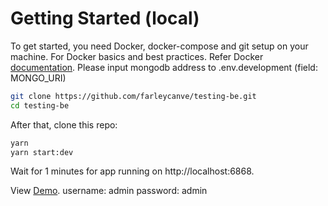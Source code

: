 # Getting Started (local)

To get started, you need Docker, docker-compose and git setup on your machine. For Docker basics and best practices. Refer Docker [documentation](http://docs.docker.com).
Please input mongodb address to .env.development (field: MONGO_URI)

```sh
git clone https://github.com/farleycanve/testing-be.git
cd testing-be

```

After that, clone this repo:

```sh
yarn
yarn start:dev
```

Wait for 1 minutes for app running on http://localhost:6868.

View [Demo](https://interview.naltaphy.tech).
username: admin password: admin
